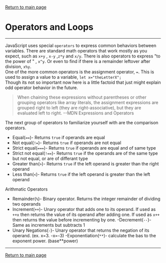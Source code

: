 [Return to main page](https://KrisDunning.github.io/reading-notes/)

# Operators and Loops 

*****

JavaScript uses special `operators` to express common behaviors between variables. There are standard math operators that work mostly as you expect, such as `x+y` , `x-y` ,`z*y` and `x/y`. There is also operators to express "to the power of " , `x^y`. Or even to find if there is a remainder leftover after division, `x%y`.  
One of the more common operators is the assignment operator, `=`. This is used to assign a value to a variable, `let x="theLetterX";`  
Though its not so important now here is a little factoid that just might explain odd operator behavior in the future.

>When chaining these expressions without parentheses or other grouping operators like array literals, the assignment expressions are grouped right to left (they are right-associative), but they are evaluated left to right. --MDN Expressions and Operators  

The next group of operators to familiarize yourself with are the comparison operators.

- Equal(`==`)- Returns `true` if operands are equal
- Not equal(`!=`)- Returns `true` if operands are not equal
- Strict equal(`===`)- Returns `true` if operands are equal and of same type
- Strict not equal(`!==`)- Returns `true` if the operands are of the same type but not equal, or are of differant type
- Greater than(`>`)- Returns `true` if the left operand is greater than the right operand
- Less than(`<`)- Returns `true` if the left operand is greater than the left operand

Arithmatic Operators 

- Remainder(`%`)- Binary operator. Returns the integer remainder of dividing two operands
- Increment(`++`)- Unary operator that adds one to its operand. If used as `++x` then returns the value of its operand after adding one. If used as `x++` then returns the value before incrementing by one. 
-Decrement(`--`)- Same as increments but subtracts 1
- Unary Negations(`-`)- Unary operator that returns the negation of its operand. (ex. x=3. -x=-3)
-Exponentiation(`**`)- calculate the bas to the exponent power. (base**power)  

*****

[Return to main page](https://KrisDunning.github.io/reading-notes/)